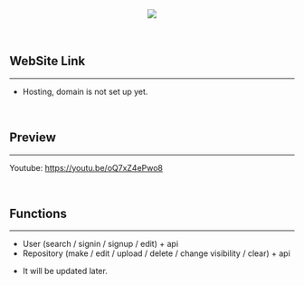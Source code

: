 <div align="center">
  <img src="https://ifh.cc/g/dnMZ2t.jpg">
</div>
<br><br>
    
## WebSite Link
--------------
+ Hosting, domain is not set up yet.

<br>

## Preview
--------------
Youtube:
<a href="https://youtu.be/oQ7xZ4ePwo8">https://youtu.be/oQ7xZ4ePwo8</a>
<br>

<br>
       
## Functions
--------------
+ User (search / signin / signup / edit) + api
+ Repository (make / edit / upload / delete / change visibility / clear) + api
- It will be updated later.
